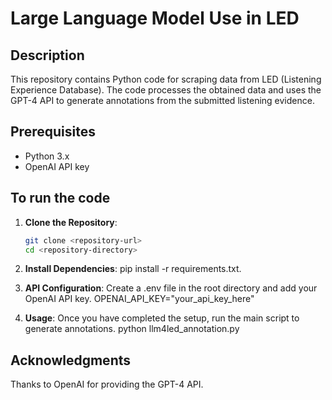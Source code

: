 # Large Language Model Use in LED

## Description
This repository contains Python code for scraping data from LED (Listening Experience Database). The code processes the obtained data and uses the GPT-4 API to generate annotations from the submitted listening evidence.

## Prerequisites

- Python 3.x
- OpenAI API key

## To run the code 

1. **Clone the Repository**:
   ```bash
   git clone <repository-url>
   cd <repository-directory>

2. **Install Dependencies**:
pip install -r requirements.txt.

3. **API Configuration**:
Create a .env file in the root directory and add your OpenAI API key.
OPENAI_API_KEY="your_api_key_here"

4. **Usage**:
Once you have completed the setup, run the main script to generate annotations.
python llm4led_annotation.py

## Acknowledgments
Thanks to OpenAI for providing the GPT-4 API.
